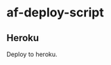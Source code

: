 # af-deploy-script

<!-- ## Railway

[![Deploy on Railway](https://railway.app/button.svg)](https://railway.app/new/template?template=)
<br> -->

## Heroku

Deploy to heroku.
<p align="center">
<a href="https://heroku.com/deploy?template= https://github.com/Shabinchinju/af-deploy-script
  <img src="https://www.herokucdn.com/deploy/button.svg" alt="Deploy">
</a>
</p>

